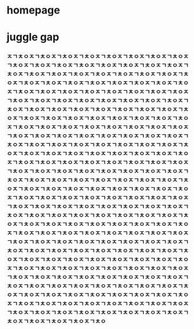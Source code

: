 # homepage
# juggle gap
### ㅈㄱㅊㅇㅈㄱㅊㅇㅈㄱㅊㅇㅈㄱㅊㅇㅈㄱㅊㅇㅈㄱㅊㅇㅈㄱㅊㅇㅈㄱㅊㅇㅈㄱㅊㅇㅈㄱㅊㅇㅈㄱㅊㅇㅈㄱㅊㅇㅈㄱㅊㅇㅈㄱㅊㅇㅈㄱㅊㅇㅈㄱㅊㅇㅈㄱㅊㅇㅈㄱㅊㅇㅈㄱㅊㅇㅈㄱㅊㅇㅈㄱㅊㅇㅈㄱㅊㅇㅈㄱㅊㅇㅈㄱㅊㅇㅈㄱㅊㅇㅈㄱㅊㅇㅈㄱㅊㅇㅈㄱㅊㅇㅈㄱㅊㅇㅈㄱㅊㅇㅈㄱㅊㅇㅈㄱㅊㅇㅈㄱㅊㅇㅈㄱㅊㅇㅈㄱㅊㅇㅈㄱㅊㅇㅈㄱㅊㅇㅈㄱㅊㅇㅈㄱㅊㅇㅈㄱㅊㅇㅈㄱㅊㅇㅈㄱㅊㅇㅈㄱㅊㅇㅈㄱㅊㅇㅈㄱㅊㅇㅈㄱㅊㅇㅈㄱㅊㅇㅈㄱㅊㅇㅈㄱㅊㅇㅈㄱㅊㅇㅈㄱㅊㅇㅈㄱㅊㅇㅈㄱㅊㅇㅈㄱㅊㅇㅈㄱㅊㅇㅈㄱㅊㅇㅈㄱㅊㅇㅈㄱㅊㅇㅈㄱㅊㅇㅈㄱㅊㅇㅈㄱㅊㅇㅈㄱㅊㅇㅈㄱㅊㅇㅈㄱㅊㅇㅈㄱㅊㅇㅈㄱㅊㅇㅈㄱㅊㅇㅈㄱㅊㅇㅈㄱㅊㅇㅈㄱㅊㅇㅈㄱㅊㅇㅈㄱㅊㅇㅈㄱㅊㅇㅈㄱㅊㅇㅈㄱㅊㅇㅈㄱㅊㅇㅈㄱㅊㅇㅈㄱㅊㅇㅈㄱㅊㅇㅈㄱㅊㅇㅈㄱㅊㅇㅈㄱㅊㅇㅈㄱㅊㅇㅈㄱㅊㅇㅈㄱㅊㅇㅈㄱㅊㅇㅈㄱㅊㅇㅈㄱㅊㅇㅈㄱㅊㅇㅈㄱㅊㅇㅈㄱㅊㅇㅈㄱㅊㅇㅈㄱㅊㅇㅈㄱㅊㅇㅈㄱㅊㅇㅈㄱㅊㅇㅈㄱㅊㅇㅈㄱㅊㅇㅈㄱㅊㅇㅈㄱㅊㅇㅈㄱㅊㅇㅈㄱㅊㅇㅈㄱㅊㅇㅈㄱㅊㅇㅈㄱㅊㅇㅈㄱㅊㅇㅈㄱㅊㅇㅈㄱㅊㅇㅈㄱㅊㅇㅈㄱㅊㅇㅈㄱㅊㅇㅈㄱㅊㅇㅈㄱㅊㅇㅈㄱㅊㅇㅈㄱㅊㅇㅈㄱㅊㅇㅈㄱㅊㅇㅈㄱㅊㅇㅈㄱㅊㅇㅈㄱㅊㅇㅈㄱㅊㅇㅈㄱㅊㅇㅈㄱㅊㅇㅈㄱㅊㅇㅈㄱㅊㅇㅈㄱㅊㅇㅈㄱㅊㅇㅈㄱㅊㅇㅈㄱㅊㅇㅈㄱㅊㅇㅈㄱㅊㅇㅈㄱㅊㅇㅈㄱㅊㅇㅈㄱㅊㅇㅈㄱㅊㅇㅈㄱㅊㅇㅈㄱㅊㅇㅈㄱㅊㅇㅈㄱㅊㅇㅈㄱㅊㅇㅈㄱㅊㅇㅈㄱㅊㅇㅈㄱㅊㅇㅈㄱㅊㅇㅈㄱㅊㅇㅈㄱㅊㅇㅈㄱㅊㅇㅈㄱㅊㅇㅈㄱㅊㅇㅈㄱㅊㅇㅈㄱㅊㅇㅈㄱㅊㅇㅈㄱㅊㅇㅈㄱㅊㅇㅈㄱㅊㅇㅈㄱㅊㅇㅈㄱㅊㅇㅈㄱㅊㅇㅈㄱㅊㅇㅈㄱㅊㅇㅈㄱㅊㅇㅈㄱㅊㅇㅈㄱㅊㅇㅈㄱㅊㅇㅈㄱㅊㅇㅈㄱㅊㅇㅈㄱㅊㅇㅈㄱㅊㅇㅈㄱㅊㅇㅈㄱㅊㅇㅈㄱㅊㅇㅈㄱㅊㅇㅈㄱㅊㅇㅈㄱㅊㅇㅈㄱㅊㅇㅈㄱㅊㅇㅈㄱㅊㅇㅈㄱㅊㅇㅈㄱㅊㅇㅈㄱㅊㅇㅈㄱㅊㅇㅈㄱㅊㅇㅈㄱㅊㅇㅈㄱㅊㅇㅈㄱㅊㅇㅈㄱㅊㅇㅈㄱㅊㅇㅈㄱㅊㅇㅈㄱㅊㅇㅈㄱㅊㅇㅈㄱㅊㅇㅈㄱㅊㅇㅈㄱㅊㅇㅈㄱㅊㅇㅈㄱㅊㅇㅈㄱㅊㅇㅈㄱㅊㅇㅈㄱㅊㅇㅈㄱㅊㅇㅈㄱㅊㅇㅈㄱㅊㅇㅈㄱㅊㅇㅈㄱㅊㅇㅈㄱㅊㅇㅈㄱㅊㅇㅈㄱㅊㅇㅈㄱㅊㅇㅈㄱㅊㅇㅈㄱㅊㅇㅈㄱㅊㅇㅈㄱㅊㅇㅈㄱㅊㅇㅈㄱㅊㅇㅈㄱㅊㅇㅈㄱㅊㅇㅈㄱㅊㅇㅈㄱㅊㅇㅈㄱㅊㅇㅈㄱㅊㅇㅈㄱㅊㅇㅈㄱㅊㅇㅈㄱㅊㅇㅈㄱㅊㅇㅈㄱㅊㅇㅈㄱㅊㅇㅈㄱㅊㅇㅈㄱㅊㅇㅈㄱㅊㅇㅈㄱㅊㅇㅈㄱㅊㅇㅈㄱㅊㅇㅈㄱㅊㅇㅈㄱㅊㅇㅈㄱㅊㅇㅈㄱㅊㅇㅈㄱㅊㅇㅈㄱㅊㅇㅈㄱㅊㅇㅈㄱㅊㅇㅈㄱㅊㅇㅈㄱㅊㅇㅈㄱㅊㅇㅈㄱㅊㅇㅈㄱㅊㅇㅈㄱㅊㅇㅈㄱㅊㅇㅈㄱㅊㅇㅈㄱㅊㅇㅈㄱㅊㅇㅈㄱㅊㅇㅈㄱㅊㅇㅈㄱㅊㅇ
